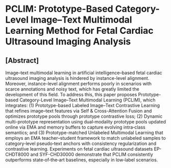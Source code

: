 # PCLIM: Prototype-Based Category-Level Image–Text Multimodal Learning Method for Fetal Cardiac Ultrasound Imaging Analysis

## [Abstract]
Image–text multimodal learning in artificial intelligence–based fetal cardiac ultrasound imaging analysis is hindered by instance-level alignment. Moreover, instance-level alignment performs poorly in scenarios with scarce annotations and noisy text, which has greatly limited the development of this field. To address this, this paper proposes Prototype-based Category-Level Image–Text Multimodal Learning (PCLIM), which integrates: (1) Prototype-based Labeled Image–Text Contrastive Learning that refines image–text features via Self \& Cross-Attention Fusion and optimizes prototype pools through prototype contrastive loss; (2) Dynamic multi-prototype representation using dual‑modality prototype pools updated online via EMA and memory buffers to capture evolving intra‑class semantics; and (3) Prototype-matched Unlabeled Multimodal Learning that employs an EMA teacher–student framework to match unlabeled samples to category‑level pseudo‑text anchors with consistency regularization and contrastive learning. Experiments on fetal cardiac ultrasound datasets EP-CHDT8000 and SYF-CHD30000 demonstrate that PCLIM consistently outperforms state‑of‑the‑art baselines, especially in low‑label scenarios.
